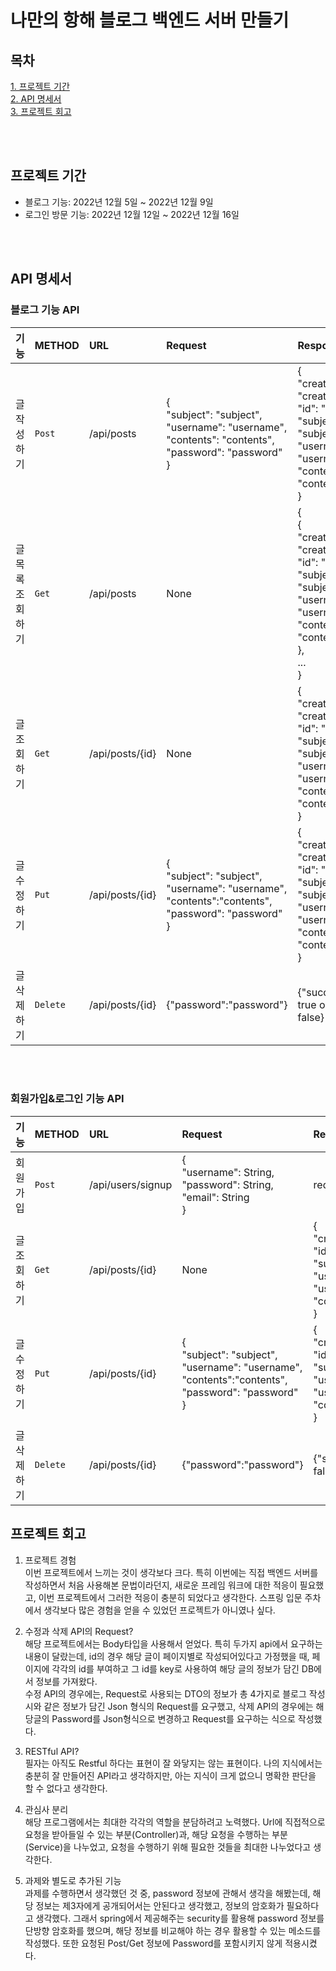 # 나만의 항해 블로그 백엔드 서버 만들기

## 목차
[1. 프로젝트 기간](#프로젝트-기간) <br>
[2. API 명세서](#api-명세서) <br>
[3. 프로젝트 회고](#프로젝트-회고) <br>

<br><br>

## 프로젝트 기간
 - 블로그 기능: 2022년 12월 5일 ~ 2022년 12월 9일
 - 로그인 방문 기능: 2022년 12월 12일 ~ 2022년 12월 16일

<br><br>

## API 명세서
### 블로그 기능 API
|기능| METHOD | URL | Request | Response |
|---|---|:---|:---|:---|
|글 작성하기| `Post` | /api/posts | {<br>"subject": "subject",<br>"username": "username",<br> "contents": "contents",<br> "password": "password"<br>} |  {<br>"createAt": "createAt",<br>"id": "id",<br>"subject": "subject",<br>"username": "username",<br>"contents": "contents"<br>}|
|글 목록 조회하기| `Get` | /api/posts | None | {<br>{<br>"createAt": "createAt",<br>"id": "id",<br>"subject": "subject",<br>"username": "username",<br>"contents": "contents"<br>},<br>...<br>}|
|글 조회하기| `Get` | /api/posts/{id} | None |{<br>"createAt": "createAt",<br>"id": "id",<br>"subject": "subject",<br>"username": "username",<br>"contents": "contents"<br>} |
|글 수정하기| `Put` | /api/posts/{id} | {<br>"subject": "subject",<br>"username": "username",<br> "contents":"contents",<br> "password": "password"<br>} | {<br>"createAt": "createAt",<br>"id": "id",<br>"subject": "subject",<br>"username": "username",<br>"contents": "contents"<br>} |
|글 삭제하기| `Delete` | /api/posts/{id} | {"password":"password"} | {"success": true or false} |

<br><br>

### 회원가입&로그인 기능 API
|기능| METHOD | URL | Request | Response |
|:---:|---|:---|:---|:---|
|회원가입| `Post` | /api/users/signup | {<br>"username": String,<br> "password": String,<br> "email": String<br> } | redirect:/api/user/login |
|글 조회하기| `Get` | /api/posts/{id} | None |{<br>"createAt": "createAt",<br>"id": "id",<br>"subject": "subject",<br>"username": "username",<br>"contents": "contents"<br>} |
|글 수정하기| `Put` | /api/posts/{id} | {<br>"subject": "subject",<br>"username": "username",<br> "contents":"contents",<br> "password": "password"<br>} | {<br>"createAt": "createAt",<br>"id": "id",<br>"subject": "subject",<br>"username": "username",<br>"contents": "contents"<br>} |
|글 삭제하기| `Delete` | /api/posts/{id} | {"password":"password"} | {"success": true or false} |


## 프로젝트 회고
1. 프로젝트 경험<br>
 이번 프로젝트에서 느끼는 것이 생각보다 크다. 특히 이번에는 직접 백엔드 서버를 작성하면서 처음 사용해본 문법이라던지, 새로운 프레임 워크에 대한 적응이 필요했고, 이번 프로젝트에서 그러한 적응이 충분히 되었다고 생각한다. 스프링 입문 주차에서 생각보다 많은 경험을 얻을 수 있었던 프로젝트가 아니였나 싶다. 

2. 수정과 삭제 API의 Request?<br>
 해당 프로젝트에서는 Body타입을 사용해서 얻었다. 특히 두가지 api에서 요구하는 내용이 달랐는데, id의 경우 해당 글이 페이지별로 작성되어있다고 가정했을 때, 페이지에 각각의 id를 부여하고 그 id를 key로 사용하여 해당 글의 정보가 담긴 DB에서 정보를 가져왔다. <br>
 수정 API의 경우에는, Request로 사용되는 DTO의 정보가 총 4가지로 블로그 작성시와 같은 정보가 담긴 Json 형식의 Request를 요구했고, 삭제 API의 경우에는 해당글의 Password를 Json형식으로 변경하고 Request를 요구하는 식으로 작성했다.

3. RESTful API? <br>
 필자는 아직도 Restful 하다는 표현이 잘 와닿지는 않는 표현이다. 나의 지식에서는 충분히 잘 만들어진 API라고 생각하지만, 아는 지식이 크게 없으니 명확한 판단을 할 수 없다고 생각한다. 

4. 관심사 분리 <br>
 해당 프로그램에서는 최대한 각각의 역할을 분담하려고 노력했다. Url에 직접적으로 요청을 받아들일 수 있는 부분(Controller)과, 해당 요청을 수행하는 부분(Service)을 나누었고, 요청을 수행하기 위해 필요한 것들을 최대한 나누었다고 생각한다.

5. 과제와 별도로 추가된 기능 <br>
 과제를 수행하면서 생각했던 것 중, password 정보에 관해서 생각을 해봤는데, 해당 정보는 제3자에게 공개되어서는 안된다고 생각했고, 정보의 암호화가 필요하다고 생각했다. 그래서 spring에서 제공해주는 security를 활용해 password 정보를 단방향 암호화를 했으며, 해당 정보를 비교해야 하는 경우 활용할 수 있는 메소드를 작성했다. 또한 요청된 Post/Get 정보에 Password를 포함시키지 않게 적용시켰다.
